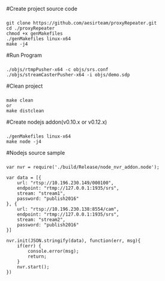 #Create project source code
###
    git clone https://github.com/aesirteam/proxyRepeater.git
    cd ./proxyRepeater
    chmod +x genMakefiles
    ./genMakefiles linux-x64
    make -j4
#Run Program
###
    ./objs/rtmpPusher-x64 -c objs/srs.conf
    ./objs/streamCasterPusher-x64 -i objs/demo.sdp
#Clean project
###
    make clean
    or
    make distclean
#Create nodejs addon(v0.10.x or v0.12.x)
###
    ./genMakefiles linux-x64
    make node -j4
#Nodejs source sample
###
    var nvr = require('./build/Release/node_nvr_addon.node');
    
    var data = [{
        url: "rtsp://10.196.230.149/000100",
        endpoint: "rtmp://127.0.0.1:1935/srs",
        stream: "stream1",
        password: "publish2016"
    }, {
        url: "rtsp://10.196.230.138:8554/cam",
        endpoint: "rtmp://127.0.0.1:1935/srs",
        stream: "stream2",
        password: "publish2016"
    }]
    
    nvr.init(JSON.stringify(data), function(err, msg){
        if(err) {
            console.error(msg);
            return;
        } 
        nvr.start();
    })
